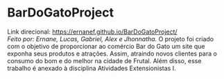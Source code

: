 
# BarDoGatoProject
Link direcional: https://ernanef.github.io/BarDoGatoProject/ <br>
*Feito por: Ernane, Lucas, Gabriel, Alex e Jhonnatha.*
O projeto foi criado com o objetivo de proporcionar ao comércio Bar do Gato um site que exponha seus produtos e atrações. Assim, atraindo novos clientes para o consumo do bom e do melhor na cidade de Frutal.
Além disso, esse trabalho é anexado à disciplina Atividades Extensionistas I.
